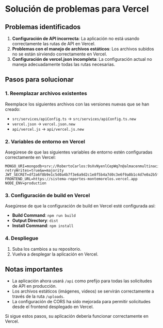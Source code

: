 # Solución de problemas para Vercel

## Problemas identificados

1. **Configuración de API incorrecta**: La aplicación no está usando correctamente las rutas de API en Vercel.
2. **Problemas con el manejo de archivos estáticos**: Los archivos subidos no se están sirviendo correctamente en Vercel.
3. **Configuración de vercel.json incompleta**: La configuración actual no maneja adecuadamente todas las rutas necesarias.

## Pasos para solucionar

### 1. Reemplazar archivos existentes

Reemplace los siguientes archivos con las versiones nuevas que se han creado:

- `src/services/apiConfig.ts` → `src/services/apiConfig.ts.new`
- `vercel.json` → `vercel.json.new`
- `api/vercel.js` → `api/vercel.js.new`

### 2. Variables de entorno en Vercel

Asegúrese de que las siguientes variables de entorno estén configuradas correctamente en Vercel:

```
MONGO_URI=mongodb+srv://RobertoCarlos:9sXvNyenlCepWq7n@almacenmultinacional.3zwaw.mongodb.net/?retryWrites=true&w=majority
JWT_SECRET=df2a6f8b9e1c5d0a4b7f3e6a9d2c1e8f5b4a7d0c3e6f9a8b1c4d7e0a2b5f8c9d
FRONTEND_URL=https://sistema-reportes-montemorelos.vercel.app
NODE_ENV=production
```

### 3. Configuración de build en Vercel

Asegúrese de que la configuración de build en Vercel esté configurada así:

- **Build Command**: `npm run build`
- **Output Directory**: `dist`
- **Install Command**: `npm install`

### 4. Despliegue

1. Suba los cambios a su repositorio.
2. Vuelva a desplegar la aplicación en Vercel.

## Notas importantes

- La aplicación ahora usará `/api` como prefijo para todas las solicitudes de API en producción.
- Los archivos estáticos (imágenes, videos) se servirán correctamente a través de la ruta `/uploads`.
- La configuración de CORS ha sido mejorada para permitir solicitudes desde el frontend desplegado en Vercel.

Si sigue estos pasos, su aplicación debería funcionar correctamente en Vercel.
